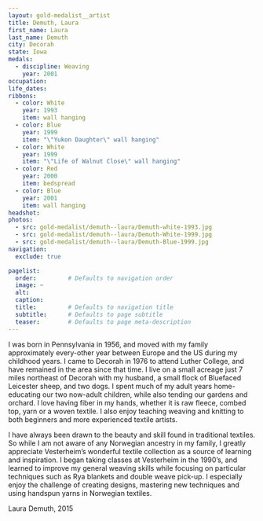 ```yaml
---
layout: gold-medalist__artist
title: Demuth, Laura
first_name: Laura
last_name: Demuth
city: Decorah
state: Iowa
medals: 
  - discipline: Weaving
    year: 2001
occupation:
life_dates:
ribbons:
  - color: White
    year: 1993
    item: wall hanging
  - color: Blue
    year: 1999
    item: "\"Yukon Daughter\" wall hanging"
  - color: White
    year: 1999
    item: "\"Life of Walnut Close\" wall hanging"
  - color: Red
    year: 2000
    item: bedspread
  - color: Blue
    year: 2001
    item: wall hanging
headshot:
photos:
  - src: gold-medalist/demuth--laura/Demuth-white-1993.jpg
  - src: gold-medalist/demuth--laura/Demuth-White-1999.jpg
  - src: gold-medalist/demuth--laura/Demuth-Blue-1999.jpg
navigation:
  exclude: true

pagelist:
  order:         # Defaults to navigation order  
  image: ~
  alt:
  caption:
  title:         # Defaults to navigation title
  subtitle:      # Defaults to page subtitle
  teaser:        # Defaults to page meta-description  
---
```

I was born in Pennsylvania in 1956, and moved with my family approximately every-other year between Europe and the US during my childhood years. I came to Decorah in 1976 to attend Luther College, and have remained in the area since that time. I live on a small acreage just 7 miles northeast of Decorah with my husband, a small flock of Bluefaced Leicester sheep, and two dogs. I spent much of my adult years home-educating our two now-adult children, while also tending our gardens and orchard. I love having fiber in my hands, whether it is raw fleece, combed top, yarn or a woven textile.  I also enjoy teaching weaving and knitting to both beginners and more experienced textile artists. 

I have always been drawn to the beauty and skill found in traditional textiles. So while I am not aware of any Norwegian ancestry in my family, I greatly appreciate Vesterheim’s wonderful textile collection as a source of learning and inspiration. I began taking classes at Vesterheim in the 1990’s, and learned to improve my general weaving skills while focusing on particular techniques such as Rya blankets and double weave pick-up. I especially enjoy the challenge of creating designs, mastering new techniques and using handspun yarns in Norwegian textiles. 

Laura Demuth, 2015